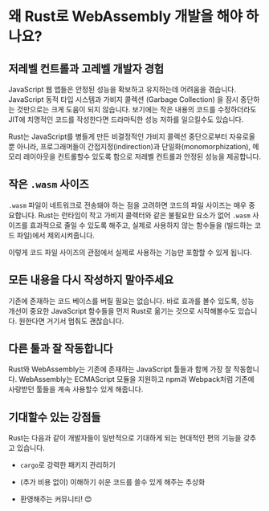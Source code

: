 # 왜 Rust로 WebAssembly 개발을 해야 하나요?

## 저레벨 컨트롤과 고레벨 개발자 경험

JavaScript 웹 앱들은 안정된 성능을 확보하고 유지하는데 어려움을 겪습니다. JavaScript 동적 타입 시스템과 가비지 콜렉션 (Garbage Collection) 을 잠시 중단하는 것만으로는 크게 도움이 되지 않습니다. 보기에는 작은 내용의 코드를 수정하더라도 JIT에 치명적인 코드를 작성한다면 드라마틱한 성능 저하를 일으킬수도 있습니다.

Rust는 JavaScript를 병들게 만든 비결정적인 가비지 콜렉션 중단으로부터 자유로울 뿐 아니라, 프로그래머들이 간접지정(indirection)과 단일화(monomorphization), 메모리 레이아웃을 컨트롤할수 있도록 함으로 저레벨 컨트롤과 안정된 성능을 제공합니다.

## 작은 `.wasm` 사이즈

`.wasm` 파일이 네트워크로 전송돼야 하는 점을 고려하면 코드의 파일 사이즈는 매우 중요합니다. Rust는 런타임이 작고 가비지 콜렉터와 같은 불필요한 요소가 없어 `.wasm` 사이즈를 효과적으로 줄일 수 있도록 해주고, 실제로 사용하지 않는 함수들을 (빌드하는 코드 파일)에서 제외시켜줍니다.

이렇게 코드 파일 사이즈의 관점에서 실제로 사용하는 기능만 포함할 수 있게 됩니다.

## 모든 내용을 다시 작성하지 **말아주세요**

기존에 존재하는 코드 베이스를 버릴 필요는 없습니다. 바로 효과를 볼수 있도록, 성능 개선이 중요한 JavaScript 함수들을 먼저 Rust로 옮기는 것으로 시작해볼수도 있습니다. 원한다면 거기서 멈춰도 괜찮습니다.

## 다른 툴과 잘 작동합니다

Rust와 WebAssembly는 기존에 존재하는 JavaScript 툴들과 함께 가장 잘 작동합니다. WebAssembly는 ECMAScript 모듈을 지원하고 npm과 Webpack처럼 기존에 사랑받던 툴들을 계속 사용할수 있게 해줍니다.

## 기대할수 있는 강점들

Rust는 다음과 같이 개발자들이 일반적으로 기대하게 되는 현대적인 편의 기능을 갖추고 있습니다.

* `cargo`로 강력한 패키지 관리하기

* (추가 비용 없이) 이해하기 쉬운 코드를 쓸수 있게 해주는 추상화

* 환영해주는 커뮤니티! 😊
